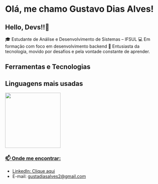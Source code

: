 # Olá, me chamo Gustavo Dias Alves! 
## Hello, Devs!!👋

🎓 Estudante de Análise e Desenvolvimento de Sistemas – IFSUL 
💻 Em formação com foco em desenvolvimento backend 
🚀 Entusiasta da tecnologia, movido por desafios e pela vontade constante de aprender.

## Ferramentas e Tecnologias
<i class="devicon-c-plain colored"></i> <i class="devicon-javascript-plain colored"></i> <i class="devicon-git-plain colored"></i> <i class="devicon-html5-plain colored"></i> <i class="devicon-java-plain-wordmark"></i>

## Linguagens mais usadas
<div>
<a href="https://github.com/seu-usuário-aqui">
<img loading="lazy" height="180em" src="https://github-readme-stats.vercel.app/api/top-langs/?gustavod29&layout=compact&langs_count=7&theme=dracula"/>
</div>          

### 📫 Onde me encontrar:
- LinkedIn: [Clique aqui](https://linkedin.com/in/gustavodiasalves)
- E-mail: gustadiasalves2@gmail.com


          
